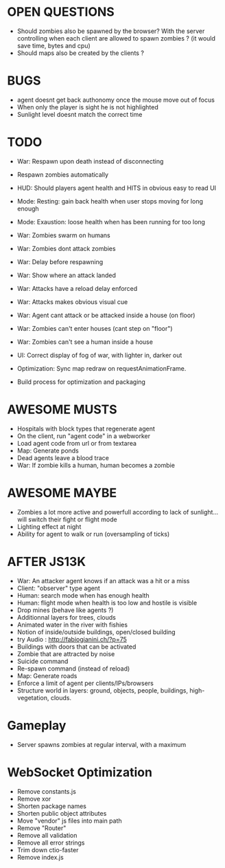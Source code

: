 
# OPEN QUESTIONS

- Should zombies also be spawned by the browser? With the server controlling when each
  client are allowed to spawn zombies ? (it would save time, bytes and cpu)
- Should maps also be created by the clients ?

# BUGS

- agent doesnt get back authonomy once the mouse move out of focus
- When only the player is sight he is not highlighted
- Sunlight level doesnt match the correct time

# TODO

- War: Respawn upon death instead of disconnecting
- Respawn zombies automatically
- HUD: Should players agent health and HITS in obvious easy to read UI

- Mode: Resting: gain back health when user stops moving for long enough
- Mode: Exaustion: loose health when has been running for too long

- War: Zombies swarm on humans 
- War: Zombies dont attack zombies
- War: Delay before respawning
- War: Show where an attack landed
- War: Attacks have a reload delay enforced
- War: Attacks makes obvious visual cue
- War: Agent cant attack or be attacked inside a house (on floor)
- War: Zombies can't enter houses (cant step on "floor")
- War: Zombies can't see a human inside a house
- UI: Correct display of fog of war, with lighter in, darker out
- Optimization: Sync map redraw on requestAnimationFrame.
- Build process for optimization and packaging

# AWESOME MUSTS
- Hospitals with block types that regenerate agent
- On the client, run "agent code" in a webworker
- Load agent code from url or from textarea
- Map: Generate ponds
- Dead agents leave a blood trace
- War: If zombie kills a human, human becomes a zombie

# AWESOME MAYBE

- Zombies a lot more active and powerfull according to lack of sunlight... will switch their fight or flight mode
- Lighting effect at night
- Ability for agent to walk or run (oversampling of ticks)

# AFTER JS13K
- War: An attacker agent knows if an attack was a hit or a miss
- Client: "observer" type agent
- Human: search mode when has enough health
- Human: flight mode when health is too low and hostile is visible
- Drop mines (behave like agents ?)
- Additionnal layers for trees, clouds
- Animated water in the river with fishies
- Notion of inside/outside buildings, open/closed building
- try Audio : http://fabiogianini.ch/?p=75
- Buildings with doors that can be activated
- Zombie that are attracted by noise
- Suicide command
- Re-spawn command (instead of reload)
- Map: Generate roads
- Enforce a limit of agent per clients/IPs/browsers
- Structure world in layers: ground, objects, people, buildings, high-vegetation, clouds.



# Gameplay
- Server spawns zombies at regular interval, with a maximum


# WebSocket Optimization
- Remove constants.js
- Remove xor
- Shorten package names
- Shorten public object attributes
- Move "vendor" js files into main path
- Remove "Router"
- Remove all validation
- Remove all error strings
- Trim down ctio-faster
- Remove index.js